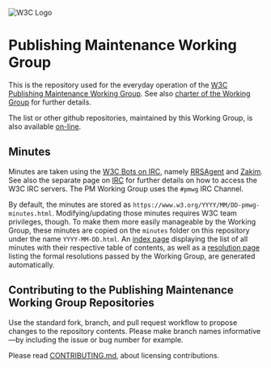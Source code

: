 
![W3C Logo](https://www.w3.org/Icons/w3c_home)

# Publishing Maintenance Working Group

This is the repository used for the everyday operation of the [W3C Publishing Maintenance Working Group](https://www.w3.org/groups/wg/pm). See also [charter of the Working Group](https://www.w3.org/2025/02/pmwg-charter.html) for further details.

The list or other github repositories, maintained by this Working Group, is also available [on-line](https://www.w3.org/groups/wg/pm/tools/).

## Minutes

Minutes are taken using the [W3C Bots on IRC](https://www.w3.org/2008/04/scribe.html), namely [RRSAgent](https://www.w3.org/2002/03/RRSAgent) and [Zakim](https://www.w3.org/2001/12/zakim-irc-bot.html). See also the separate page on [IRC](https://www.w3.org/Project/IRC/) for further details on how to access the W3C IRC servers. The PM Working Group uses the `#pmwg` IRC Channel.

By default, the minutes are stored as `https://www.w3.org/YYYY/MM/DD-pmwg-minutes.html`. Modifying/updating those minutes requires W3C team privileges, though. To make them more easily manageable by the Working Group, these minutes are copied on the `minutes` folder on this repository under the name `YYYY-MM-DD.html`. An [index page](https://w3c.github.io/pm-wg/minutes/index.html) displaying the list of all minutes with their respective table of contents, as well as a [resolution page](https://w3c.github.io/pm-wg/minutes/resolutions.html) listing the formal resolutions passed by the Working Group, are generated automatically.

## Contributing to the Publishing Maintenance Working Group Repositories

Use the standard fork, branch, and pull request workflow to propose changes to the repository contents. Please make branch names informative—by including the issue or bug number for example.

Please read [CONTRIBUTING.md](CONTRIBUTING.md), about licensing contributions.

